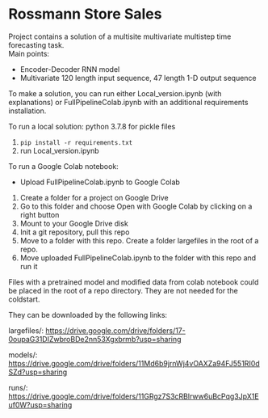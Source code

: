 # Rossmann Store Sales

Project contains a solution of a multisite multivariate multistep time forecasting task.\
Main points:
* Encoder-Decoder RNN model
* Multivariate 120 length input sequence, 47 length 1-D output sequence

To make a solution, you can run either Local_version.ipynb (with explanations) or FullPipelineColab.ipynb with an additional requirements installation.

To run a local solution:
python 3.7.8 for pickle files
1. `pip install -r requirements.txt`
2. run Local_version.ipynb


To run a Google Colab notebook:
* Upload FullPipelineColab.ipynb to Google Colab 
1. Create a folder for a project on Google Drive
2. Go to this folder and choose Open with Google Colab by clicking on a right button
3. Mount to your Google Drive disk
4. Init a git repository, pull this repo 
5. Move to a folder with this repo. Create a folder largefiles in the root of a repo.
6. Move uploaded FullPipelineColab.ipynb to the folder with this repo and run it

Files with a pretrained model and modified data from colab notebook could be placed in the root of a repo directory.
They are not needed for the coldstart.

They can be downloaded by the following links: 

largefiles/:
https://drive.google.com/drive/folders/17-0oupaG31DIZwbroBDe2nn53Xgxbrmb?usp=sharing

models/:
https://drive.google.com/drive/folders/11Md6b9jrnWj4vOAXZa94FJ551RI0dSZd?usp=sharing

runs/:
https://drive.google.com/drive/folders/11GRgz7S3cRBlrww6uBcPqg3JpX1Euf0W?usp=sharing

